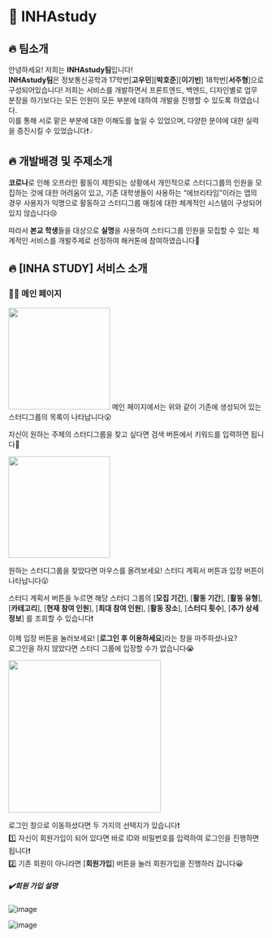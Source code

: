 # 📘 INHAstudy  
## 🔥 팀소개
안녕하세요! 저희는 **INHAstudy팀**입니다!  
**INHAstudy팀**은 정보통신공학과 17학번[__고우민__][__박호준__][__이기빈__] 18학번[__서주형__]으로 구성되어있습니다!
저희는 서비스를 개발하면서 프론트엔드, 백엔드, 디자인별로 업무 분장을 하기보다는 모든 인원이 모든 부분에 대하여 개발을 진행할 수 있도록 하였습니다.  
이를 통해 서로 맡은 부분에 대한 이해도를 높일 수 있었으며, 다양한 분야에 대한 실력을 증진시킬 수 있었습니다❗💡  


## 🔥 개발배경 및 주제소개
**코로나**로 인해 오프라인 활동이 제한되는 상황에서 개인적으로 스터디그룹의 인원을 모집하는 것에 대한 어려움이 있고, 기존 대학생들이 사용하는 “에브리타임”이라는 앱의 경우 사용자가 익명으로 활동하고 스터디그룹 매칭에 대한 체계적인 시스템이 구성되어있지 않습니다😢  

따라서 **본교 학생**들을 대상으로 **실명**을 사용하여 스터디그룹 인원을 모집할 수 있는 체계적인 서비스를 개발주제로 선정하여 해커톤에 참여하였습니다🤗  


## 🔥 [INHA STUDY] 서비스 소개
### 🙋‍♂️ 메인 페이지  

<img src="https://user-images.githubusercontent.com/88971743/150680122-9d6c7283-3687-40b8-9d97-671c56a99e1d.png" width="200" height="200"/>  
메인 페이지에서는 위와 같이 기존에 생성되어 있는 스터디그룹의 목록이 나타납니다😮  

자신이 원하는 주제의 스터디그룹을 찾고 싶다면 검색 버튼에서 키워드를 입력하면 됩니다🤗  

<img src="https://user-images.githubusercontent.com/88971743/150680336-5d34d31a-8c77-471c-a012-c4f01cc21278.png" width="200" height="200"/>

원하는 스터디그룹을 찾았다면 마우스를 올려보세요! 스터디 계획서 버튼과 입장 버튼이 나타납니다😮  

스터디 계획서 버튼을 누르면 해당 스터디 그룹의 [**모집 기간**], [**활동 기간**], [**활동 유형**], [**카테고리**], [**현재 참여 인원**], [**최대 참여 인원**], [**활동 장소**], [**스터디 횟수**], [**추가 상세 정보**] 를 조회할 수 있습니다❗  

이제 입장 버튼을 눌러보세요! [**로그인 후 이용하세요**]라는 창을 마주하셨나요?  
로그인을 하지 않았다면 스터디 그룹에 입장할 수가 없습니다😭  

<img src="https://user-images.githubusercontent.com/88971743/150679913-776bbb67-e33c-46f3-9812-a248908387ff.png" width="300" height="300"/>  


로그인 창으로 이동하셨다면 두 가지의 선택지가 있습니다❗  
1️⃣ 자신이 회원가입이 되어 있다면 바로 ID와 비밀번호를 입력하여 로그인을 진행하면 됩니다❗  
2️⃣ 기존 회원이 아니라면 [**회원가입**] 버튼을 눌러 회원가입을 진행하러 갑니다😀

##### ✔️회원 가입 설명



![image](https://user-images.githubusercontent.com/88971743/150680004-14b12731-fe1c-4132-8aba-e2793a8fc793.png)

![image](https://user-images.githubusercontent.com/88971743/150680104-d4f54c0f-1913-4614-94b5-38320df825e5.png)

